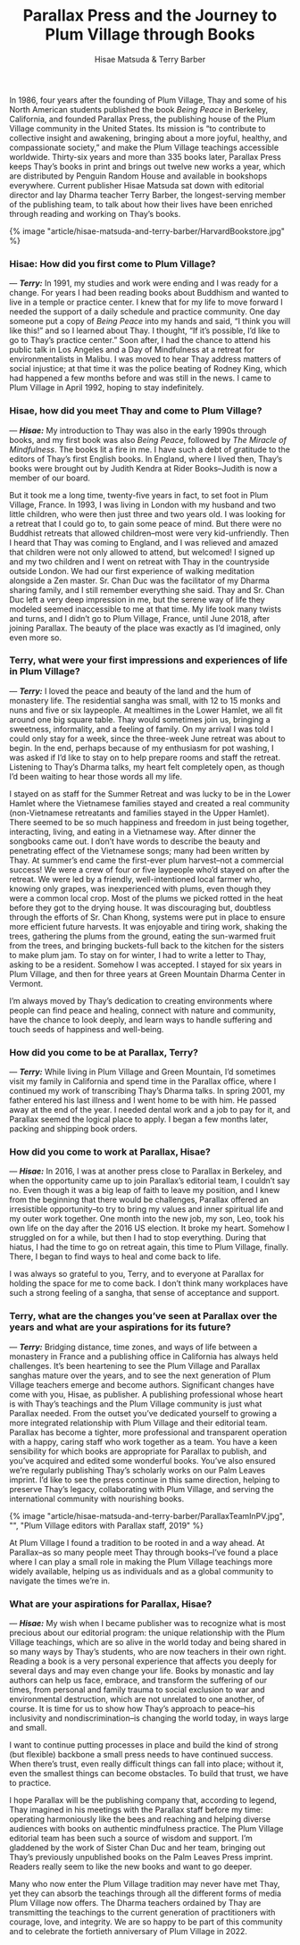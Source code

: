 ﻿---
title: Parallax Press and the Journey to Plum Village through Books
author: Hisae Matsuda & Terry Barber
---

<p class="editors-preface">In 1986, four years after the founding of Plum Village, Thay and some of his North American students published the book <i>Being Peace</i> in Berkeley, California, and founded Parallax Press, the publishing house of the Plum Village community in the United States. Its mission is “to contribute to collective insight and awakening, bringing about a more joyful, healthy, and compassionate society,” and make the Plum Village teachings accessible worldwide. Thirty-six years and more than 335 books later, Parallax Press keeps Thay’s books in print and brings out twelve new works a year, which are distributed by Penguin Random House and available in bookshops everywhere. Current publisher Hisae Matsuda sat down with editorial director and lay Dharma teacher Terry Barber, the longest-serving member of the publishing team, to talk about how their lives have been enriched through reading and working on Thay’s books.</p>

{% image "article/hisae-matsuda-and-terry-barber/HarvardBookstore.jpg" %}

### Hisae: How did you first come to Plum Village?

— ***Terry:*** In 1991, my studies and work were ending and I was ready for a change. For years I had been reading books about Buddhism and wanted to live in a temple or practice center. I knew that for my life to move forward I needed the support of a daily schedule and practice community. One day someone put a copy of *Being Peace* into my hands and said, “I think you will like this!” and so I learned about Thay. I thought, “If it’s possible, I’d like to go to Thay’s practice center.” Soon after, I had the chance to attend his public talk in Los Angeles and a Day of Mindfulness at a retreat for environmentalists in Malibu. I was moved to hear Thay address matters of social injustice; at that time it was the police beating of Rodney King, which had happened a few months before and was still in the news. I came to Plum Village in April 1992, hoping to stay indefinitely.

### Hisae, how did you meet Thay and come to Plum Village?

— ***Hisae:*** My introduction to Thay was also in the early 1990s through books, and my first book was also *Being Peace*, followed by *The Miracle of Mindfulness*. The books lit a fire in me. I have such a debt of gratitude to the editors of Thay’s first English books. In England, where I lived then, Thay’s books were brought out by Judith Kendra at Rider Books–Judith is now a member of our board. 

But it took me a long time, twenty-five years in fact, to set foot in Plum Village, France. In 1993, I was living in London with my husband and two little children, who were then just three and two years old. I was looking for a retreat that I could go to, to gain some peace of mind. But there were no Buddhist retreats that allowed children–most were very kid-unfriendly. Then I heard that Thay was coming to England, and I was relieved and amazed that children were not only allowed to attend, but welcomed! I signed up and my two children and I went on retreat with Thay in the countryside outside London. We had our first experience of walking meditation alongside a Zen master. Sr. Chan Duc was the facilitator of my Dharma sharing family, and I still remember everything she said. Thay and Sr. Chan Duc left a very deep impression in me, but the serene way of life they modeled seemed inaccessible to me at that time. My life took many twists and turns, and I didn’t go to Plum Village, France, until June 2018, after joining Parallax. The beauty of the place was exactly as I’d imagined, only even more so.

### Terry, what were your first impressions and experiences of life in Plum Village?

— ***Terry:*** I loved the peace and beauty of the land and the hum of monastery life. The residential sangha was small, with 12 to 15 monks and nuns and five or six laypeople. At mealtimes in the Lower Hamlet, we all fit around one big square table. Thay would sometimes join us, bringing a sweetness, informality, and a feeling of family. On my arrival I was told I could only stay for a week, since the three-week June retreat was about to begin. In the end, perhaps because of my enthusiasm for pot washing, I was asked if I’d like to stay on to help prepare rooms and staff the retreat. Listening to Thay’s Dharma talks, my heart felt completely open, as though I’d been waiting to hear those words all my life. 

I stayed on as staff for the Summer Retreat and was lucky to be in the Lower Hamlet where the Vietnamese families stayed and created a real community (non-Vietnamese retreatants and families stayed in the Upper Hamlet). There seemed to be so much happiness and freedom in just being together, interacting, living, and eating in a Vietnamese way. After dinner the songbooks came out. I don’t have words to describe the beauty and penetrating effect of the Vietnamese songs; many had been written by Thay. At summer’s end came the first-ever plum harvest–not a commercial success! We were a crew of four or five laypeople who’d stayed on after the retreat. We were led by a friendly, well-intentioned local farmer who, knowing only grapes, was inexperienced with plums, even though they were a common local crop. Most of the plums we picked rotted in the heat before they got to the drying house. It was discouraging but, doubtless through the efforts of Sr. Chan Khong, systems were put in place to ensure more efficient future harvests. It was enjoyable and tiring work, shaking the trees, gathering the plums from the ground, eating the sun-warmed fruit from the trees, and bringing buckets-full back to the kitchen for the sisters to make plum jam. To stay on for winter, I had to write a letter to Thay, asking to be a resident. Somehow I was accepted. I stayed for six years in Plum Village, and then for three years at Green Mountain Dharma Center in Vermont. 

I’m always moved by Thay’s dedication to creating environments where people can find peace and healing, connect with nature and community, have the chance to look deeply, and learn ways to handle suffering and touch seeds of happiness and well-being.

### How did you come to be at Parallax, Terry?

— ***Terry:*** While living in Plum Village and Green Mountain, I’d sometimes visit my family in California and spend time in the Parallax office, where I continued my work of transcribing Thay’s Dharma talks. In spring 2001, my father entered his last illness and I went home to be with him. He passed away at the end of the year. I needed dental work and a job to pay for it, and Parallax seemed the logical place to apply. I began a few months later, packing and shipping book orders.

### How did you come to work at Parallax, Hisae?

— ***Hisae:*** In 2016, I was at another press close to Parallax in Berkeley, and when the opportunity came up to join Parallax’s editorial team, I couldn’t say no. Even though it was a big leap of faith to leave my position, and I knew from the beginning that there would be challenges, Parallax offered an irresistible opportunity–to try to bring my values and inner spiritual life and my outer work together. One month into the new job, my son, Leo, took his own life on the day after the 2016 US election. It broke my heart. Somehow I struggled on for a while, but then I had to stop everything. During that hiatus, I had the time to go on retreat again, this time to Plum Village, finally. There, I began to find ways to heal and come back to life.

I was always so grateful to you, Terry, and to everyone at Parallax for holding the space for me to come back. I don’t think many workplaces have such a strong feeling of a sangha, that sense of acceptance and support.

### Terry, what are the changes you’ve seen at Parallax over the years and what are your aspirations for its future?

— ***Terry:*** Bridging distance, time zones, and ways of life between a monastery in France and a publishing office in California has always held challenges. It’s been heartening to see the Plum Village and Parallax sanghas mature over the years, and to see the next generation of Plum Village teachers emerge and become authors. Significant changes have come with you, Hisae, as publisher. A publishing professional whose heart is with Thay’s teachings and the Plum Village community is just what Parallax needed. From the outset you’ve dedicated yourself to growing a more integrated relationship with Plum Village and their editorial team. Parallax has become a tighter, more professional and transparent operation with a happy, caring staff who work together as a team. You have a keen sensibility for which books are appropriate for Parallax to publish, and you’ve acquired and edited some wonderful books. You’ve also ensured we’re regularly publishing Thay’s scholarly works on our Palm Leaves imprint. I’d like to see the press continue in this same direction, helping to preserve Thay’s legacy, collaborating with Plum Village, and serving the international community with nourishing books. 

{% image "article/hisae-matsuda-and-terry-barber/ParallaxTeamInPV.jpg", "", "Plum Village editors with Parallax staff, 2019" %}

At Plum Village I found a tradition to be rooted in and a way ahead. At Parallax–as so many people meet Thay through books–I’ve found a place where I can play a small role in making the Plum Village teachings more widely available, helping us as individuals and as a global community to navigate the times we’re in.

### What are your aspirations for Parallax, Hisae?

— ***Hisae:*** My wish when I became publisher was to recognize what is most precious about our editorial program: the unique relationship with the Plum Village teachings, which are so alive in the world today and being shared in so many ways by Thay’s students, who are now teachers in their own right. Reading a book is a very personal experience that affects you deeply for several days and may even change your life. Books by monastic and lay authors can help us face, embrace, and transform the suffering of our times, from personal and family trauma to social exclusion to war and environmental destruction, which are not unrelated to one another, of course. It is time for us to show how Thay’s approach to peace–his inclusivity and nondiscrimination–is changing the world today, in ways large and small.

I want to continue putting processes in place and build the kind of strong (but flexible) backbone a small press needs to have continued success. When there’s trust, even really difficult things can fall into place; without it, even the smallest things can become obstacles. To build that trust, we have to practice. 

I hope Parallax will be the publishing company that, according to legend, Thay imagined in his meetings with the Parallax staff before my time: operating harmoniously like the bees and reaching and helping diverse audiences with books on authentic mindfulness practice. The Plum Village editorial team has been such a source of wisdom and support. I’m gladdened by the work of Sister Chan Duc and her team, bringing out Thay’s previously unpublished books on the Palm Leaves Press imprint. Readers really seem to like the new books and want to go deeper. 

Many who now enter the Plum Village tradition may never have met Thay, yet they can absorb the teachings through all the different forms of media Plum Village now offers. The Dharma teachers ordained by Thay are transmitting the teachings to the current generation of practitioners with courage, love, and integrity. We are so happy to be part of this community and to celebrate the fortieth anniversary of Plum Village in 2022.

